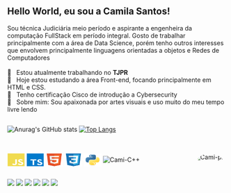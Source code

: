 
## Hello World, eu sou a Camila Santos!
Sou técnica Judiciária meio período e aspirante a engenheira da computação FullStack em período integral.
Gosto de trabalhar principalmente com a área de Data Science, porém tenho outros interesses que envolvem principalmente linguagens orientadas a objetos e Redes de Computadores  
 <br/> :hibiscus: &nbsp; Estou atualmente trabalhando no **TJPR**
 <br/> :hibiscus: &nbsp; Hoje estou estudando a área Front-end, focando principalmente em HTML e CSS.
 <br/> :hibiscus: &nbsp; Tenho certificação Cisco de introdução a Cybersecurity
 <br/> :hibiscus: &nbsp; Sobre mim: Sou apaixonada por artes visuais e uso muito do meu tempo livre lendo
 
 ##
 
![Anurag's GitHub stats](https://github-readme-stats.vercel.app/api?username=camscatt17&theme=dracula&show_icons=true)
[![Top Langs](https://github-readme-stats.vercel.app/api/top-langs/?username=camscatt17&layout=compact&theme=dracula&show_icons=true)](https://github.com/camscatt17/github-readme-stats)

##

<div style="display: inline_block"><br>
  <img align="center" alt="Cami-Js" height="30" width="40" src="https://raw.githubusercontent.com/devicons/devicon/master/icons/javascript/javascript-plain.svg">
  <img align="center" alt="Cami-Ts" height="30" width="40" src="https://raw.githubusercontent.com/devicons/devicon/master/icons/typescript/typescript-plain.svg">
  <img align="center" alt="Cami-HTML" height="30" width="40" src="https://raw.githubusercontent.com/devicons/devicon/master/icons/html5/html5-original.svg">
  <img align="center" alt="Cami-CSS" height="30" width="40" src="https://raw.githubusercontent.com/devicons/devicon/master/icons/css3/css3-original.svg">
  <img align="center" alt="Cami-Python" height="30" width="40" src="https://raw.githubusercontent.com/devicons/devicon/master/icons/python/python-original.svg">
  <img align="center" alt="Cami-C++" height="30" width="40" src="https://user-images.githubusercontent.com/39015235/221916694-b1520490-52c2-497a-81fb-43a9f8463a2b.png">
  <img align="right" alt="Cami-pic" height="150" style="border-radius:50px;" src="https://media.discordapp.net/attachments/639956127056134178/890373478988013628/Publicacoes_Instagram_1_1.png?width=676&height=676">
</div>

 ##
 
<div> 
  <a href="https://www.youtube.com/channel/UC25S-KUMJo7SFKIgAmr94Tw" target="_blank"><img src="https://img.shields.io/badge/YouTube-FF0000?style=for-the-badge&logo=youtube&logoColor=white" target="_blank"></a>
  <a href="https://www.instagram.com/camii_sant/" target="_blank"><img src="https://img.shields.io/badge/-Instagram-%23E4405F?style=for-the-badge&logo=instagram&logoColor=white" target="_blank"></a>
 	<a href="https://www.twitch.tv/camiscatt" target="_blank"><img src="https://img.shields.io/badge/Twitch-9146FF?style=for-the-badge&logo=twitch&logoColor=white" target="_blank"></a>
 <a href="https://discord.gg/Em2wW72eHZ" target="_blank"><img src="https://img.shields.io/badge/Discord-7289DA?style=for-the-badge&logo=discord&logoColor=white" target="_blank"></a> 
  <a href = "mailto:camscatt17@gmail.com"><img src="https://img.shields.io/badge/-Gmail-%23333?style=for-the-badge&logo=gmail&logoColor=white" target="_blank"></a>
  <a href="https://www.linkedin.com/in/camilasantos17/" target="_blank"><img src="https://img.shields.io/badge/-LinkedIn-%230077B5?style=for-the-badge&logo=linkedin&logoColor=white" target="_blank"></a> 
  
</div>
